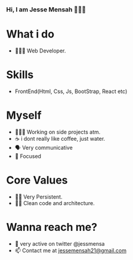 ### Hi, I am Jesse Mensah 👋🇬🇭

# What i do
- 👨🏿‍💻 Web Developer.
# Skills 
- FrontEnd(Html, Css, Js, BootStrap, React etc)
# Myself
- 👨🏿‍💻 Working on side projects atm.  
- ☕️ i dont really like coffee, just water. 
- 🗣 Very communicative 
- 🎯 Focused
# Core Values 
- 💪🏿 Very Persistent.
- 🛀🏿 Clean code and architecture.
# Wanna reach me? 
- 💬 very active on twitter @jessmensa
- 📫 Contact me at jessemensah21@gmail.com


